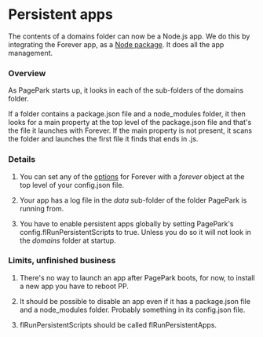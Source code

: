 # Persistent apps

The contents of a domains folder can now be a Node.js app. We do this by integrating the Forever app, as a <a href="https://github.com/foreversd/forever-monitor#readme">Node package</a>. It does all the app management. 

### Overview

As PagePark starts up, it looks in each of the sub-folders of the domains folder. 

If a folder contains a package.json file and a node_modules folder, it then looks for a main property at the top level of the package.json file and that's the file it launches with Forever. If the main property is not present, it scans the folder and launches the first file it finds that ends in .js.

### Details

1. You can set any of the <a href="https://github.com/foreversd/forever-monitor#options-available-when-using-forever-in-nodejs">options</a> for Forever with a <i>forever</i> object at the top level of your config.json file. 

2. Your app has a log file in the <i>data</i> sub-folder of the folder PagePark is running from. 

3. You have to enable persistent apps globally by setting PagePark's config.flRunPersistentScripts to true. Unless you do so it will not look in the <i>domains</i> folder at startup.

### Limits, unfinished business

1. There's no way to launch an app after PagePark boots, for now, to install a new app you have to reboot PP.

3. It should be possible to disable an app even if it has a package.json file and a node_modules folder. Probably something in its config.json file. 

4. flRunPersistentScripts should be called flRunPersistentApps. 

